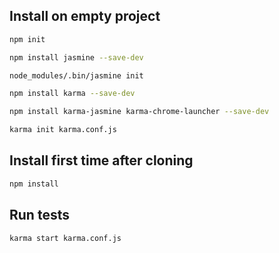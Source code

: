 ## Install on empty project

```bash
npm init

npm install jasmine --save-dev

node_modules/.bin/jasmine init

npm install karma --save-dev

npm install karma-jasmine karma-chrome-launcher --save-dev

karma init karma.conf.js
```

## Install first time after cloning

```bash
npm install
```

## Run tests

```bash
karma start karma.conf.js
```
